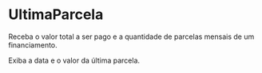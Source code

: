 # UltimaParcela
Receba o valor total a ser pago e a quantidade de parcelas mensais de um financiamento. 

Exiba a data e o valor da última parcela.
